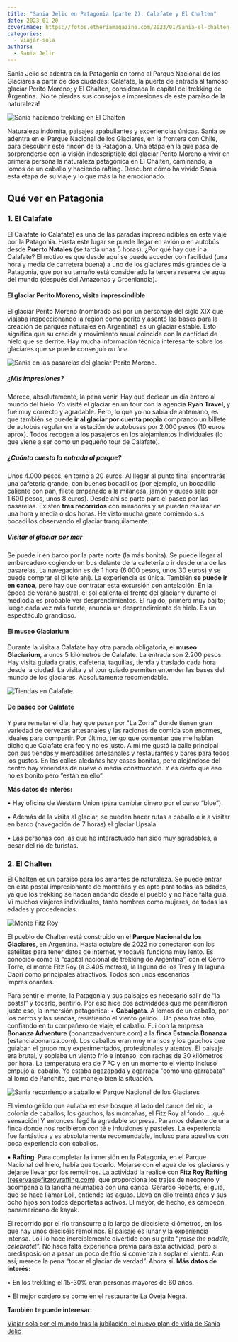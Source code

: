 ```yaml
---
title: "Sania Jelic en Patagonia (parte 2): Calafate y El Chalten"
date: 2023-01-20
coverImage: https://fotos.etheriamagazine.com/2023/01/Sania-el-chalten-senderismo.jpg
categories: 
  - viajar-sola
authors: 
  - Sania Jelic
---
```


Sania Jelic se adentra en la Patagonia en torno al Parque Nacional de los Glaciares a 
partir de dos ciudades: Calafate, la puerta de entrada al famoso glaciar Perito Moreno; 
y El Chalten, considerada la capital del trekking de Argentina. ¡No te pierdas sus 
consejos e impresiones de este paraíso de la naturaleza! 

![Sania haciendo trekking en El Chalten](https://fotos.etheriamagazine.com/2023/01/Sania-el-chalten-senderismo.jpg "Sania haciendo senderismo en El Chalten con el monte Fitz Roy al fondo. © SJ")

Naturaleza indómita, paisajes apabullantes y experiencias únicas. Sania se adentra en el 
Parque Nacional de los Glaciares, en la frontera con Chile, para descubrir este rincón 
de la Patagonia. Una etapa en la que pasa de sorprenderse con la visión indescriptible 
del glaciar Perito Moreno a vivir en primera persona la naturaleza patagónica en El 
Chalten, caminando, a lomos de un caballo y haciendo rafting. Descubre cómo ha vivido 
Sania esta etapa de su viaje y lo que más la ha emocionado. 

## Qué ver en Patagonia

### 1\. El Calafate

El Calafate (o Calafate) es una de las paradas imprescindibles en este viaje por la 
Patagonia. Hasta este lugar se puede llegar en avión o en autobús desde **Puerto 
Natales** (se tarda unas 5 horas). ¿Por qué hay que ir a Calafate? El motivo es que 
desde aquí se puede acceder con facilidad (una hora y media de carretera buena) a uno de 
los glaciares más grandes de la Patagonia, que por su tamaño está considerado la tercera 
reserva de agua del mundo (después del Amazonas y Groenlandia). 

#### El glaciar Perito Moreno, visita imprescindible

El glaciar Perito Moreno (nombrado así por un personaje del siglo XIX que viajaba 
inspeccionando la región como perito y asentó las bases para la creación de parques 
naturales en Argentina) es un glaciar estable. Esto significa que su crecida y 
movimiento anual coincide con la cantidad de hielo que se derrite. Hay mucha información 
técnica interesante sobre los glaciares que se puede conseguir _on line_. 

![Sania en las pasarelas del glaciar Perito Moreno.](https://fotos.etheriamagazine.com/2023/01/sania-perito-moreno.jpg "Sania en las pasarelas del glaciar Perito Moreno. © SJ")

##### ¿Mis impresiones?

Merece, absolutamente, la pena venir. Hay que dedicar un día entero al mundo del hielo. 
Yo visité el glaciar en un tour con la agencia **Ryan Travel**, y fue muy correcto y 
agradable. Pero, lo que yo no sabía de antemano, es que también se puede **ir al glaciar 
por cuenta propia** comprando un billete de autobús regular en la estación de autobuses 
por 2.000 pesos (10 euros aprox). Todos recogen a los pasajeros en los alojamientos 
individuales (lo que viene a ser como un pequeño tour de Calafate). 

##### ¿Cuánto cuesta la entrada al parque?

Unos 4.000 pesos, en torno a 20 euros. Al llegar al punto final encontrarás una 
cafetería grande, con buenos bocadillos (por ejemplo, un bocadillo caliente con pan, 
filete empanado a la milanesa, jamón y queso sale por 1.600 pesos, unos 8 euros). Desde 
ahí se parte para el paseo por las pasarelas. Existen **tres recorridos** con miradores 
y se pueden realizar en una hora y media o dos horas. He visto mucha gente comiendo sus 
bocadillos observando el glaciar tranquilamente. 

##### Visitar el glaciar por mar

Se puede ir en barco por la parte norte (la más bonita). Se puede llegar al embarcadero 
cogiendo un bus delante de la cafetería o ir desde una de las pasarelas. La navegación 
es de 1 hora (6.000 pesos, unos 30 euros) y se puede comprar el billete ahí). La 
experiencia es única. También **se puede ir en canoa**, pero hay que contratar esta 
excursión con antelación. En la época de verano austral, el sol calienta el frente del 
glaciar y durante el mediodía es probable ver desprendimientos. El rugido, primero muy 
bajito; luego cada vez más fuerte, anuncia un desprendimiento de hielo. Es un 
espectáculo grandioso. 

#### El museo Glaciarium

Durante la visita a Calafate hay otra parada obligatoria, el **museo Glaciarium**, a 
unos 5 kilómetros de Calafate. La entrada son 2.200 pesos. Hay visita guiada gratis, 
cafetería, taquillas, tienda y traslado cada hora desde la ciudad. La visita y el tour 
guiado permiten entender las bases del mundo de los glaciares. Absolutamente 
recomendable. 

![Tiendas en Calafate.](https://fotos.etheriamagazine.com/2023/01/sania-calafate-tiendas.jpg "Tiendas en Calafate. © SJ")

#### De paseo por Calafate

Y para rematar el día, hay que pasar por "La Zorra" donde tienen gran variedad de 
cervezas artesanales y las raciones de comida son enormes, ideales para compartir. Por 
último, tengo que comentar que me habían dicho que Calafate era feo y no es justo. A mí 
me gustó la calle principal con sus tiendas y mercadillos artesanales y restaurantes y 
bares para todos los gustos. En las calles aledañas hay casas bonitas, pero alejándose 
del centro hay viviendas de nueva o media construcción. Y es cierto que eso no es bonito 
pero “están en ello”. 

**Más datos de interés:** 

• Hay oficina de Western Union (para cambiar dinero por el curso “blue”). 

• Además de la visita al glaciar, se pueden hacer rutas a caballo e ir a visitar en 
barco (navegación de 7 horas) el glaciar Upsala. 

• Las personas con las que he interactuado han sido muy agradables, a pesar del río de 
turistas. 

### 2\. El Chalten

El Chalten es un paraíso para los amantes de naturaleza. Se puede entrar en esta postal 
impresionante de montañas y es apto para todas las edades, ya que los trekking se hacen 
andando desde el pueblo y no hace falta guía. Vi muchos viajeros individuales, tanto 
hombres como mujeres, de todas las edades y procedencias. 

![Monte Fitz Roy](https://fotos.etheriamagazine.com/2023/01/Sania-patagonia-fitz-roy.jpg "Ruta de senderismo por el Parque Nacional de los Glaciares. © SJ")

El pueblo de Chalten está construido en el **Parque Nacional de los Glaciares**, en 
Argentina. Hasta octubre de 2022 no conectaron con los satélites para tener datos de 
internet, y todavía funciona muy lento. Es conocido como la “capital nacional de 
trekking de Argentina”, con el Cerro Torre, el monte Fitz Roy (a 3.405 metros), la 
laguna de los Tres y la laguna Capri como principales atractivos. Todos son unos 
escenarios impresionantes. 

Para sentir el monte, la Patagonia y sus paisajes es necesario salir de “la postal” y 
tocarlo, sentirlo. Por eso hice dos actividades que me permitieron justo eso, la 
inmersión patagónica: • **Cabalgata**. A lomos de un caballo, por los cerros y las 
sendas, resistiendo el viento gélido… Un paso tras otro, confiando en tu compañero de 
viaje, el caballo. Fui con la empresa **Bonanza Adventure** (bonanzaadventure.com) a la 
**finca Estancia Bonanza** (estanciabonanza.com). Los caballos eran muy mansos y los 
gauchos que guiaban el grupo muy experimentados, profesionales y atentos. El paisaje era 
brutal, y soplaba un viento frío e intenso, con rachas de 30 kilómetros por hora. La 
temperatura era de 7 ºC y en un momento el viento incluso empujó al caballo. Yo estaba 
agazapada y agarrada "como una garrapata" al lomo de Panchito, que manejó bien la 
situación. 

![Sania recorriendo a caballo el Parque Nacional de los Glaciares](https://fotos.etheriamagazine.com/2023/01/Sania-patagonia-cabalgata.jpg "Sania recorriendo a caballo el Parque Nacional de los Glaciares. © SJ")

El viento gélido que aullaba en ese bosque al lado del cauce del río, la colonia de 
caballos, los gauchos, las montañas, el Fitz Roy al fondo… ¡qué sensación! Y entonces 
llegó la agradable sorpresa. Paramos delante de una finca donde nos recibieron con té e 
infusiones y pasteles. La experiencia fue fantástica y es absolutamente recomendable, 
incluso para aquellos con poca experiencia con caballos. 

• **Rafting**. Para completar la inmersión en la Patagonia, en el Parque Nacional del 
hielo, había que tocarlo. Mojarse con el agua de los glaciares y dejarse llevar por los 
remolinos. La actividad la realicé con **Fitz Roy Rafting** 
(reservas@fitzroyrafting.com), que proporciona los trajes de neopreno y acompaña a la 
lancha neumática con una canoa. Gerardo Roberts, el guía, que se hace llamar Loli, 
entiende las aguas. Lleva en ello treinta años y sus ocho hijos son todos deportistas 
activos. El mayor, de hecho, es campeón panamericano de kayak. 

El recorrido por el río transcurre a lo largo de diecisiete kilómetros, en los que hay 
unos dieciséis remolinos. El paisaje es lunar y la experiencia intensa. Loli lo hace 
increíblemente divertido con su grito “¡_raise the paddle, celebrate_!”. No hace falta 
experiencia previa para esta actividad, pero sí predisposición a pasar un poco de frío 
si comienza a soplar el viento. Aun así, merece la pena “tocar el glaciar de verdad”. 
Ahora sí. **Más datos de interés:** 

• En los trekking el 15-30% eran personas mayores de 60 años. 

• El mejor cordero se come en el restaurante La Oveja Negra. 

**También te puede interesar:** 

[Viajar sola por el mundo tras la jubilación, el nuevo plan de vida de Sania 
Jelic](https://etheriamagazine.com/2022/12/13/sania-jelic-viajar-sola-mas-65/)
